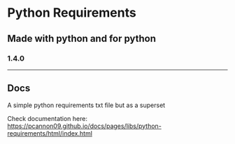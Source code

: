 # Python Requirements
## Made with python and for python
### 1.4.0

---

## Docs

A simple python requirements txt file but as a superset

Check documentation here: https://pcannon09.github.io/docs/pages/libs/python-requirements/html/index.html

